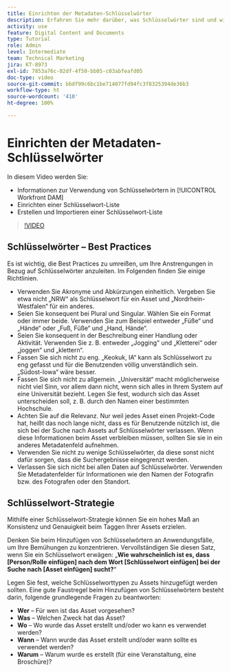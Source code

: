 ```yaml
---
title: Einrichten der Metadaten-Schlüsselwörter
description: Erfahren Sie mehr darüber, was Schlüsselwörter sind und wie Sie in [!UICONTROL Workfront DAM] eine Schlüsselwort-Liste einrichten und importieren.
activity: use
feature: Digital Content and Documents
type: Tutorial
role: Admin
level: Intermediate
team: Technical Marketing
jira: KT-8973
exl-id: 7853a76c-02df-4f50-bb05-c03abfeafd05
doc-type: video
source-git-commit: bbdf99c6bc1be714077fd94fc3f8325394de36b3
workflow-type: ht
source-wordcount: '410'
ht-degree: 100%

---
```


# Einrichten der Metadaten-Schlüsselwörter

In diesem Video werden Sie:

* Informationen zur Verwendung von Schlüsselwörtern in [!UICONTROL Workfront DAM]
* Einrichten einer Schlüsselwort-Liste
* Erstellen und Importieren einer Schlüsselwort-Liste

>[!VIDEO](https://video.tv.adobe.com/v/335236/?quality=12&learn=on&enablevpops=1)

## Schlüsselwörter – Best Practices

Es ist wichtig, die Best Practices zu umreißen, um Ihre Anstrengungen in Bezug auf Schlüsselwörter anzuleiten. Im Folgenden finden Sie einige Richtlinien.

* Verwenden Sie Akronyme und Abkürzungen einheitlich. Vergeben Sie etwa nicht „NRW“ als Schlüsselwort für ein Asset und „Nordrhein-Westfalen“ für ein anderes.
* Seien Sie konsequent bei Plural und Singular. Wählen Sie ein Format oder immer beide. Verwenden Sie zum Beispiel entweder „Füße“ und „Hände“ oder „Fuß, Füße“ und „Hand, Hände“.
* Seien Sie konsequent in der Beschreibung einer Handlung oder Aktivität. Verwenden Sie z. B. entweder „Jogging“ und „Kletterei“ oder „joggen“ und „klettern“.
* Fassen Sie sich nicht zu eng. „Keokuk, IA“ kann als Schlüsselwort zu eng gefasst und für die Benutzenden völlig unverständlich sein. „Südost-Iowa“ wäre besser.
* Fassen Sie sich nicht zu allgemein. „Universität“ macht möglicherweise nicht viel Sinn, vor allem dann nicht, wenn sich alles in Ihrem System auf eine Universität bezieht. Legen Sie fest, wodurch sich das Asset unterscheiden soll, z. B. durch den Namen einer bestimmten Hochschule.
* Achten Sie auf die Relevanz. Nur weil jedes Asset einen Projekt-Code hat, heißt das noch lange nicht, dass es für Benutzende nützlich ist, die sich bei der Suche nach Assets auf Schlüsselwörter verlassen. Wenn diese Informationen beim Asset verbleiben müssen, sollten Sie sie in ein anderes Metadatenfeld aufnehmen.
* Verwenden Sie nicht zu wenige Schlüsselwörter, da diese sonst nicht dafür sorgen, dass die Suchergebnisse eingegrenzt werden.
* Verlassen Sie sich nicht bei allen Daten auf Schlüsselwörter. Verwenden Sie Metadatenfelder für Informationen wie den Namen der Fotografin bzw. des Fotografen oder den Standort.

## Schlüsselwort-Strategie

Mithilfe einer Schlüsselwort-Strategie können Sie ein hohes Maß an Konsistenz und Genauigkeit beim Taggen Ihrer Assets erzielen.

Denken Sie beim Hinzufügen von Schlüsselwörtern an Anwendungsfälle, um Ihre Bemühungen zu konzentrieren. Vervollständigen Sie diesen Satz, wenn Sie ein Schlüsselwort erwägen: „**Wie wahrscheinlich ist es, dass [Person/Rolle einfügen] nach dem Wort [Schlüsselwort einfügen] bei der Suche nach [Asset einfügen] sucht?**“

Legen Sie fest, welche Schlüsselworttypen zu Assets hinzugefügt werden sollten. Eine gute Faustregel beim Hinzufügen von Schlüsselwörtern besteht darin, folgende grundlegende Fragen zu beantworten:

* **Wer** – Für wen ist das Asset vorgesehen?
* **Was** – Welchen Zweck hat das Asset?
* **Wo** – Wo wurde das Asset erstellt und/oder wo kann es verwendet werden?
* **Wann** – Wann wurde das Asset erstellt und/oder wann sollte es verwendet werden?
* **Warum** – Warum wurde es erstellt (für eine Veranstaltung, eine Broschüre)?
